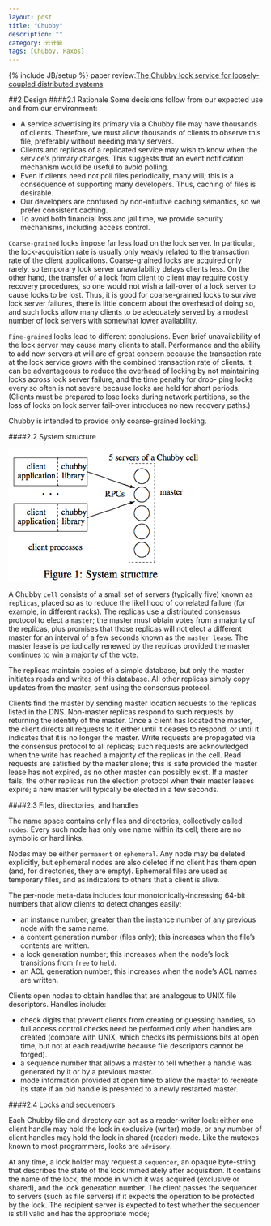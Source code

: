 ```yaml
---
layout: post
title: "Chubby"
description: ""
category: 云计算
tags: [Chubby, Paxos]
---
```

{% include JB/setup %}
paper review:[The Chubby lock service for loosely-coupled distributed systems](http://static.googleusercontent.com/external_content/untrusted_dlcp/research.google.com/zh-CN//archive/chubby-osdi06.pdf)

<!--break-->
##2 Design
####2.1 Rationale
Some decisions follow from our expected use and from our environment:

* A service advertising its primary via a Chubby file may have thousands of clients. Therefore, we must allow thousands of clients to observe this file, preferably without needing many servers.
* Clients and replicas of a replicated service may wish to know when the service’s primary changes. This suggests that an event notification mechanism would be useful to avoid polling.
* Even if clients need not poll files periodically, many will; this is a consequence of supporting many developers. Thus, caching of files is desirable.
* Our developers are confused by non-intuitive caching semantics, so we prefer consistent caching.
* To avoid both financial loss and jail time, we provide security mechanisms, including access control.

`Coarse-grained` locks impose far less load on the lock server. In particular, the lock-acquisition rate is usually only weakly related to the transaction rate of the client applications. Coarse-grained locks are acquired only rarely, so temporary lock server unavailability delays clients less. On the other hand, the transfer of a lock from client to client may require costly recovery procedures, so one would not wish a fail-over of a lock server to cause locks to be lost. Thus, it is good for coarse-grained locks to survive lock server failures, there is little concern about the overhead of doing so, and such locks allow many clients to be adequately served by a modest number of lock servers with somewhat lower availability.

`Fine-grained` locks lead to different conclusions. Even brief unavailability of the lock server may cause many clients to stall. Performance and the ability to add new servers at will are of great concern because the transaction rate at the lock service grows with the combined transaction rate of clients. It can be advantageous to reduce the overhead of locking by not maintaining locks across lock server failure, and the time penalty for drop- ping locks every so often is not severe because locks are held for short periods. (Clients must be prepared to lose locks during network partitions, so the loss of locks on
lock server fail-over introduces no new recovery paths.)

Chubby is intended to provide only coarse-grained locking. 

####2.2 System structure

![1](/assets/2013-03-12-chubby/1.png)

A Chubby `cell` consists of a small set of servers (typically five) known as `replicas`, placed so as to reduce the likelihood of correlated failure (for example, in different racks). The replicas use a distributed consensus protocol to elect a `master`; the master must obtain votes from a majority of the replicas, plus promises that those replicas will not elect a different master for an interval of a few seconds known as the `master lease`. The master lease is periodically renewed by the replicas provided the master continues to win a majority of the vote.

The replicas maintain copies of a simple database, but only the master initiates reads and writes of this database. All other replicas simply copy updates from the master, sent using the consensus protocol.

Clients find the master by sending master location requests to the replicas listed in the DNS. Non-master replicas respond to such requests by returning the identity of the master. Once a client has located the master, the client directs all requests to it either until it ceases to respond, or until it indicates that it is no longer the master. Write requests are propagated via the consensus protocol to all replicas; such requests are acknowledged when the write has reached a majority of the replicas in the cell. Read requests are satisfied by the master alone; this is safe provided the master lease has not expired, as no other master can possibly exist. If a master fails, the other replicas run the election protocol when their master leases expire; a new master will typically be elected in a few seconds.

####2.3 Files, directories, and handles

The name space contains only files and directories, collectively called `nodes`. Every such node has only one name within its cell; there are no symbolic or hard links.

Nodes may be either `permanent` or `ephemeral`. Any node may be deleted explicitly, but ephemeral nodes are also deleted if no client has them open (and, for directories, they are empty). Ephemeral files are used as temporary files, and as indicators to others that a client is alive.

The per-node meta-data includes four monotonically-increasing 64-bit numbers that allow clients to detect changes easily:

* an instance number; greater than the instance number of any previous node with the same name.
* a content generation number (files only); this increases when the file’s contents are written.
* a lock generation number; this increases when the node’s lock transitions from `free` to `held`.
* an ACL generation number; this increases when the node’s ACL names are written.

Clients open nodes to obtain handles that are analogous to UNIX file descriptors. Handles include:

* check digits that prevent clients from creating or guessing handles, so full access control checks need be performed only when handles are created (compare with UNIX, which checks its permissions bits at open time, but not at each read/write because file descriptors cannot be forged).
* a sequence number that allows a master to tell whether a handle was generated by it or by a previous master.
* mode information provided at open time to allow the master to recreate its state if an old handle is presented to a newly restarted master.

####2.4 Locks and sequencers

Each Chubby file and directory can act as a reader-writer lock: either one client handle may hold the lock in exclusive (writer) mode, or any number of client handles may hold the lock in shared (reader) mode. Like the mutexes known to most programmers, locks are `advisory`.

At any time, a lock holder may request a `sequencer`, an opaque byte-string that describes the state of the lock immediately after acquisition. It contains the name of the lock, the mode in which it was acquired (exclusive or shared), and the lock generation number. The client passes the sequencer to servers (such as file servers) if it expects the operation to be protected by the lock. The recipient server is expected to test whether the sequencer is still valid and has the appropriate mode;
























































































































